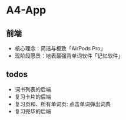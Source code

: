 # A4-App
## 前端
- 核心理念：简洁与极致「AirPods Pro」
- 现阶段愿景：地表最强背单词软件「记忆软件」


## todos
- 词书列表的后端
- 复习卡片的后端
- 复习页和、所有单词页: 点击单词弹出词典
- 复习完毕的后端